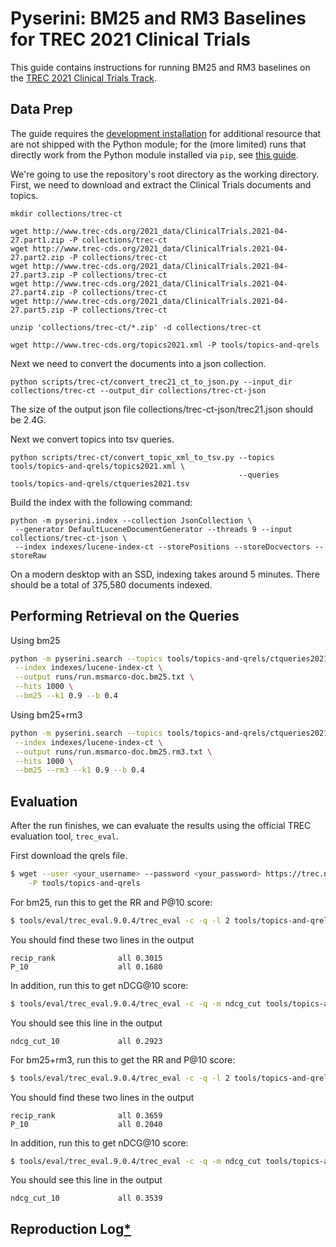 # Pyserini: BM25 and RM3 Baselines for TREC 2021 Clinical Trials

This guide contains instructions for running BM25 and RM3 baselines on the [TREC 2021 Clinical Trials Track](http://www.trec-cds.org/2021.html).

## Data Prep

The guide requires the [development installation](https://github.com/castorini/pyserini/#development-installation) for additional resource that are not shipped with the Python module; for the (more limited) runs that directly work from the Python module installed via `pip`, see [this guide](pypi-reproduction.md).

We're going to use the repository's root directory as the working directory.
First, we need to download and extract the Clinical Trials documents and topics.

```
mkdir collections/trec-ct

wget http://www.trec-cds.org/2021_data/ClinicalTrials.2021-04-27.part1.zip -P collections/trec-ct
wget http://www.trec-cds.org/2021_data/ClinicalTrials.2021-04-27.part2.zip -P collections/trec-ct
wget http://www.trec-cds.org/2021_data/ClinicalTrials.2021-04-27.part3.zip -P collections/trec-ct
wget http://www.trec-cds.org/2021_data/ClinicalTrials.2021-04-27.part4.zip -P collections/trec-ct
wget http://www.trec-cds.org/2021_data/ClinicalTrials.2021-04-27.part5.zip -P collections/trec-ct

unzip 'collections/trec-ct/*.zip' -d collections/trec-ct

wget http://www.trec-cds.org/topics2021.xml -P tools/topics-and-qrels
```

Next we need to convert the documents into a json collection.

```
python scripts/trec-ct/convert_trec21_ct_to_json.py --input_dir collections/trec-ct --output_dir collections/trec-ct-json
```
The size of the output json file collections/trec-ct-json/trec21.json should be 2.4G.

Next we convert topics into tsv queries.

```
python scripts/trec-ct/convert_topic_xml_to_tsv.py --topics tools/topics-and-qrels/topics2021.xml \
                                                   --queries tools/topics-and-qrels/ctqueries2021.tsv
```

Build the index with the following command:

```
python -m pyserini.index --collection JsonCollection \
 --generator DefaultLuceneDocumentGenerator --threads 9 --input collections/trec-ct-json \
 --index indexes/lucene-index-ct --storePositions --storeDocvectors --storeRaw
```

On a modern desktop with an SSD, indexing takes around 5 minutes.
There should be a total of 375,580 documents indexed.

## Performing Retrieval on the Queries

Using bm25
```bash
python -m pyserini.search --topics tools/topics-and-qrels/ctqueries2021.tsv \
 --index indexes/lucene-index-ct \
 --output runs/run.msmarco-doc.bm25.txt \
 --hits 1000 \
 --bm25 --k1 0.9 --b 0.4
```

Using bm25+rm3
```bash
python -m pyserini.search --topics tools/topics-and-qrels/ctqueries2021.tsv \
 --index indexes/lucene-index-ct \
 --output runs/run.msmarco-doc.bm25.rm3.txt \
 --hits 1000 \
 --bm25 --rm3 --k1 0.9 --b 0.4
```

## Evaluation

After the run finishes, we can evaluate the results using the official TREC evaluation tool, `trec_eval`.

First download the qrels file.
```bash
$ wget --user <your_username> --password <your_password> https://trec.nist.gov/act_part/tracks/trials/2021-qrels.txt \
    -P tools/topics-and-qrels
```

For bm25, run this to get the RR and P@10 score:
```bash
$ tools/eval/trec_eval.9.0.4/trec_eval -c -q -l 2 tools/topics-and-qrels/2021-qrels.txt runs/run.msmarco-doc.bm25.txt
```

You should find these two lines in the output
```
recip_rank            	all	0.3015
P_10                  	all	0.1680
```

In addition, run this to get nDCG@10 score:
```bash
$ tools/eval/trec_eval.9.0.4/trec_eval -c -q -m ndcg_cut tools/topics-and-qrels/2021-qrels.txt runs/run.msmarco-doc.bm25.txt
```

You should see this line in the output
```
ndcg_cut_10           	all	0.2923
```

For bm25+rm3, run this to get the RR and P@10 score:
```bash
$ tools/eval/trec_eval.9.0.4/trec_eval -c -q -l 2 tools/topics-and-qrels/2021-qrels.txt runs/run.msmarco-doc.bm25.rm3.txt
```

You should find these two lines in the output
```
recip_rank            	all	0.3659
P_10                  	all	0.2040
```

In addition, run this to get nDCG@10 score:
```bash
$ tools/eval/trec_eval.9.0.4/trec_eval -c -q -m ndcg_cut tools/topics-and-qrels/2021-qrels.txt runs/run.msmarco-doc.bm25.rm3.txt
```

You should see this line in the output
```
ndcg_cut_10           	all	0.3539
```


## Reproduction Log[*](reproducibility.md)
